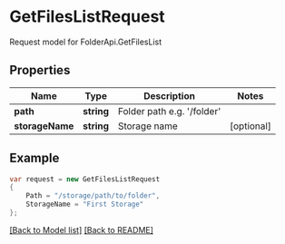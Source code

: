 
# GetFilesListRequest

Request model for FolderApi.GetFilesList

## Properties

Name | Type | Description | Notes
---- | ---- | ----------- | -----
**path** |**string**|Folder path e.g. '/folder' |
**storageName** |**string**|Storage name |[optional] 

## Example
```csharp
var request = new GetFilesListRequest
{ 
    Path = "/storage/path/to/folder",
    StorageName = "First Storage"
};
```

[[Back to Model list]](Models.md) [[Back to README]](README.md)
